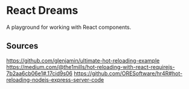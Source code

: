 # React Dreams
A playground for working with React components.

## Sources
https://github.com/glenjamin/ultimate-hot-reloading-example
https://medium.com/@the1mills/hot-reloading-with-react-requirejs-7b2aa6cb06e1#.17cid9s06
https://github.com/ORESoftware/hr4R#hot-reloading-nodejs-express-server-code